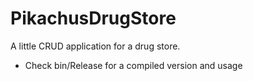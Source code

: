 # PikachusDrugStore
A little CRUD application for a drug store.

- Check bin/Release for a compiled version and usage
